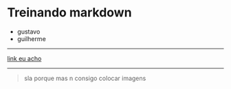 # Treinando markdown
* gustavo
* guilherme
***
[link eu acho](https://www.cursoemvideo.com/curso/curso-de-git-e-github/aulas/aulas-de-git-e-github/modulos/guia-da-linguagem-markdown-curso-de-git-e-github/)
***
>sla porque mas n consigo colocar imagens